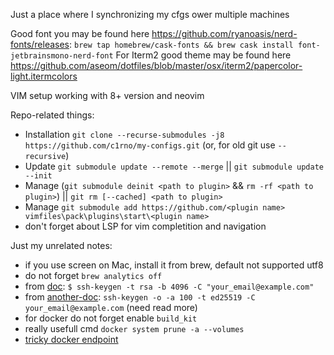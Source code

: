 Just a place where I synchronizing my cfgs ower multiple machines

Good font you may be found here https://github.com/ryanoasis/nerd-fonts/releases: `brew tap homebrew/cask-fonts && brew cask install font-jetbrainsmono-nerd-font`
For Iterm2 good theme may be found here https://github.com/aseom/dotfiles/blob/master/osx/iterm2/papercolor-light.itermcolors

VIM setup working with 8+ version and neovim

Repo-related things:
- Installation `git clone --recurse-submodules -j8 https://github.com/c1rno/my-configs.git` (or, for old git use `--recursive`)
- Update `git submodule update --remote --merge` || `git submodule update --init`
- Manage (`git submodule deinit <path to plugin>` && `rm -rf <path to plugin>`) || `git rm [--cached] <path to plugin>`
- Manage `git submodule add https://github.com/<plugin name> vimfiles\pack\plugins\start\<plugin name>`
- don't forget about LSP for vim completition and navigation

Just my unrelated notes:
- if you use screen on Mac, install it from brew, default not supported utf8
- do not forget `brew analytics off`
- from [doc](https://help.github.com/en/articles/generating-a-new-ssh-key-and-adding-it-to-the-ssh-agent): `$ ssh-keygen -t rsa -b 4096 -C "your_email@example.com"`
- from [another-doc](https://medium.com/risan/upgrade-your-ssh-key-to-ed25519-c6e8d60d3c54): `ssh-keygen -o -a 100 -t ed25519 -C your_email@example.com` (need read more)
- for docker do not forget enable `build_kit`
- really usefull cmd `docker system prune -a --volumes`
- [tricky docker endpoint](https://github.com/bufferings/docker-access-host/blob/master/docker-entrypoint.sh)

